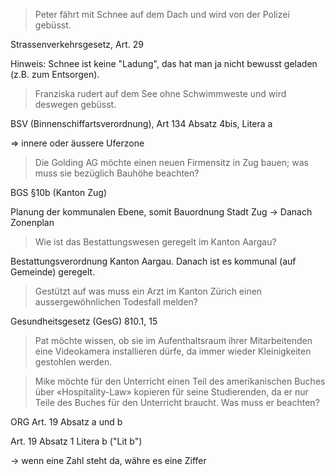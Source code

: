 > Peter fährt mit Schnee auf dem Dach und wird von der Polizei gebüsst.

Strassenverkehrsgesetz, Art. 29

Hinweis: Schnee ist keine "Ladung", das hat man ja nicht bewusst geladen (z.B. zum Entsorgen).

> Franziska rudert auf dem See ohne Schwimmweste und wird deswegen gebüsst.

BSV (Binnenschiffartsverordnung), Art 134 Absatz 4bis, Litera a

=> innere oder äussere Uferzone

> Die Golding AG möchte einen neuen Firmensitz in Zug bauen; was muss sie bezüglich Bauhöhe beachten?

BGS §10b (Kanton Zug)

Planung der kommunalen Ebene, somit Bauordnung Stadt Zug -> Danach Zonenplan

>  Wie ist das Bestattungswesen geregelt im Kanton Aargau?

Bestattungsverordnung Kanton Aargau. Danach ist es kommunal (auf Gemeinde) geregelt.

> Gestützt auf was muss ein Arzt im Kanton Zürich einen aussergewöhnlichen Todesfall melden?

Gesundheitsgesetz (GesG) 810.1, 15

> Pat möchte wissen, ob sie im Aufenthaltsraum ihrer Mitarbeitenden eine Videokamera installieren dürfe, da immer wieder Kleinigkeiten gestohlen werden.

> Mike möchte für den Unterricht einen Teil des amerikanischen Buches über «Hospitality-Law» kopieren für seine Studierenden, da er nur Teile des Buches für den Unterricht braucht. Was muss er beachten?

ORG Art. 19 Absatz a und b

Art. 19 Absatz 1 Litera b ("Lit b")



-> wenn eine Zahl steht da, währe es eine Ziffer